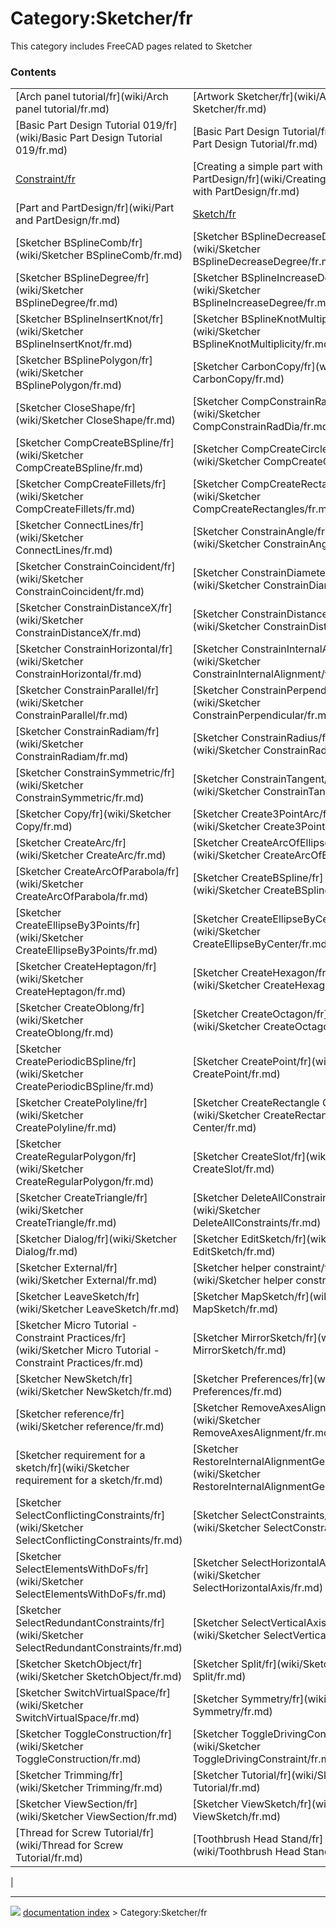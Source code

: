 # Category:Sketcher/fr
This category includes FreeCAD pages related to Sketcher

### Contents

|     |     |     |
| --- | --- | --- |
| [Arch panel tutorial/fr](wiki/Arch panel tutorial/fr.md) | [Artwork Sketcher/fr](wiki/Artwork Sketcher/fr.md) | [Basic Attachment Tutorial/fr](wiki/Basic Attachment Tutorial/fr.md) |
| [Basic Part Design Tutorial 019/fr](wiki/Basic Part Design Tutorial 019/fr.md) | [Basic Part Design Tutorial/fr](wiki/Basic Part Design Tutorial/fr.md) | [Basic Sketcher Tutorial/fr](wiki/Basic Sketcher Tutorial/fr.md) |
| [Constraint/fr](wiki/Constraint/fr.md) | [Creating a simple part with PartDesign/fr](wiki/Creating a simple part with PartDesign/fr.md) | [Draft ShapeString tutorial/fr](wiki/Draft ShapeString tutorial/fr.md) |
| [Part and PartDesign/fr](wiki/Part and PartDesign/fr.md) | [Sketch/fr](wiki/Sketch/fr.md) | [Sketcher BSplineApproximate/fr](wiki/Sketcher BSplineApproximate/fr.md) |
| [Sketcher BSplineComb/fr](wiki/Sketcher BSplineComb/fr.md) | [Sketcher BSplineDecreaseDegree/fr](wiki/Sketcher BSplineDecreaseDegree/fr.md) | [Sketcher BSplineDecreaseKnotMultiplicity/fr](wiki/Sketcher BSplineDecreaseKnotMultiplicity/fr.md) |
| [Sketcher BSplineDegree/fr](wiki/Sketcher BSplineDegree/fr.md) | [Sketcher BSplineIncreaseDegree/fr](wiki/Sketcher BSplineIncreaseDegree/fr.md) | [Sketcher BSplineIncreaseKnotMultiplicity/fr](wiki/Sketcher BSplineIncreaseKnotMultiplicity/fr.md) |
| [Sketcher BSplineInsertKnot/fr](wiki/Sketcher BSplineInsertKnot/fr.md) | [Sketcher BSplineKnotMultiplicity/fr](wiki/Sketcher BSplineKnotMultiplicity/fr.md) | [Sketcher BSplinePoleWeight/fr](wiki/Sketcher BSplinePoleWeight/fr.md) |
| [Sketcher BSplinePolygon/fr](wiki/Sketcher BSplinePolygon/fr.md) | [Sketcher CarbonCopy/fr](wiki/Sketcher CarbonCopy/fr.md) | [Sketcher Clone/fr](wiki/Sketcher Clone/fr.md) |
| [Sketcher CloseShape/fr](wiki/Sketcher CloseShape/fr.md) | [Sketcher CompConstrainRadDia/fr](wiki/Sketcher CompConstrainRadDia/fr.md) | [Sketcher CompCreateArc/fr](wiki/Sketcher CompCreateArc/fr.md) |
| [Sketcher CompCreateBSpline/fr](wiki/Sketcher CompCreateBSpline/fr.md) | [Sketcher CompCreateCircle/fr](wiki/Sketcher CompCreateCircle/fr.md) | [Sketcher CompCreateConic/fr](wiki/Sketcher CompCreateConic/fr.md) |
| [Sketcher CompCreateFillets/fr](wiki/Sketcher CompCreateFillets/fr.md) | [Sketcher CompCreateRectangles/fr](wiki/Sketcher CompCreateRectangles/fr.md) | [Sketcher CompCreateRegularPolygon/fr](wiki/Sketcher CompCreateRegularPolygon/fr.md) |
| [Sketcher ConnectLines/fr](wiki/Sketcher ConnectLines/fr.md) | [Sketcher ConstrainAngle/fr](wiki/Sketcher ConstrainAngle/fr.md) | [Sketcher ConstrainBlock/fr](wiki/Sketcher ConstrainBlock/fr.md) |
| [Sketcher ConstrainCoincident/fr](wiki/Sketcher ConstrainCoincident/fr.md) | [Sketcher ConstrainDiameter/fr](wiki/Sketcher ConstrainDiameter/fr.md) | [Sketcher ConstrainDistance/fr](wiki/Sketcher ConstrainDistance/fr.md) |
| [Sketcher ConstrainDistanceX/fr](wiki/Sketcher ConstrainDistanceX/fr.md) | [Sketcher ConstrainDistanceY/fr](wiki/Sketcher ConstrainDistanceY/fr.md) | [Sketcher ConstrainEqual/fr](wiki/Sketcher ConstrainEqual/fr.md) |
| [Sketcher ConstrainHorizontal/fr](wiki/Sketcher ConstrainHorizontal/fr.md) | [Sketcher ConstrainInternalAlignment/fr](wiki/Sketcher ConstrainInternalAlignment/fr.md) | [Sketcher ConstrainLock/fr](wiki/Sketcher ConstrainLock/fr.md) |
| [Sketcher ConstrainParallel/fr](wiki/Sketcher ConstrainParallel/fr.md) | [Sketcher ConstrainPerpendicular/fr](wiki/Sketcher ConstrainPerpendicular/fr.md) | [Sketcher ConstrainPointOnObject/fr](wiki/Sketcher ConstrainPointOnObject/fr.md) |
| [Sketcher ConstrainRadiam/fr](wiki/Sketcher ConstrainRadiam/fr.md) | [Sketcher ConstrainRadius/fr](wiki/Sketcher ConstrainRadius/fr.md) | [Sketcher ConstrainSnellsLaw/fr](wiki/Sketcher ConstrainSnellsLaw/fr.md) |
| [Sketcher ConstrainSymmetric/fr](wiki/Sketcher ConstrainSymmetric/fr.md) | [Sketcher ConstrainTangent/fr](wiki/Sketcher ConstrainTangent/fr.md) | [Sketcher ConstrainVertical/fr](wiki/Sketcher ConstrainVertical/fr.md) |
| [Sketcher Copy/fr](wiki/Sketcher Copy/fr.md) | [Sketcher Create3PointArc/fr](wiki/Sketcher Create3PointArc/fr.md) | [Sketcher Create3PointCircle/fr](wiki/Sketcher Create3PointCircle/fr.md) |
| [Sketcher CreateArc/fr](wiki/Sketcher CreateArc/fr.md) | [Sketcher CreateArcOfEllipse/fr](wiki/Sketcher CreateArcOfEllipse/fr.md) | [Sketcher CreateArcOfHyperbola/fr](wiki/Sketcher CreateArcOfHyperbola/fr.md) |
| [Sketcher CreateArcOfParabola/fr](wiki/Sketcher CreateArcOfParabola/fr.md) | [Sketcher CreateBSpline/fr](wiki/Sketcher CreateBSpline/fr.md) | [Sketcher CreateCircle/fr](wiki/Sketcher CreateCircle/fr.md) |
| [Sketcher CreateEllipseBy3Points/fr](wiki/Sketcher CreateEllipseBy3Points/fr.md) | [Sketcher CreateEllipseByCenter/fr](wiki/Sketcher CreateEllipseByCenter/fr.md) | [Sketcher CreateFillet/fr](wiki/Sketcher CreateFillet/fr.md) |
| [Sketcher CreateHeptagon/fr](wiki/Sketcher CreateHeptagon/fr.md) | [Sketcher CreateHexagon/fr](wiki/Sketcher CreateHexagon/fr.md) | [Sketcher CreateLine/fr](wiki/Sketcher CreateLine/fr.md) |
| [Sketcher CreateOblong/fr](wiki/Sketcher CreateOblong/fr.md) | [Sketcher CreateOctagon/fr](wiki/Sketcher CreateOctagon/fr.md) | [Sketcher CreatePentagon/fr](wiki/Sketcher CreatePentagon/fr.md) |
| [Sketcher CreatePeriodicBSpline/fr](wiki/Sketcher CreatePeriodicBSpline/fr.md) | [Sketcher CreatePoint/fr](wiki/Sketcher CreatePoint/fr.md) | [Sketcher CreatePointFillet/fr](wiki/Sketcher CreatePointFillet/fr.md) |
| [Sketcher CreatePolyline/fr](wiki/Sketcher CreatePolyline/fr.md) | [Sketcher CreateRectangle Center/fr](wiki/Sketcher CreateRectangle Center/fr.md) | [Sketcher CreateRectangle/fr](wiki/Sketcher CreateRectangle/fr.md) |
| [Sketcher CreateRegularPolygon/fr](wiki/Sketcher CreateRegularPolygon/fr.md) | [Sketcher CreateSlot/fr](wiki/Sketcher CreateSlot/fr.md) | [Sketcher CreateSquare/fr](wiki/Sketcher CreateSquare/fr.md) |
| [Sketcher CreateTriangle/fr](wiki/Sketcher CreateTriangle/fr.md) | [Sketcher DeleteAllConstraints/fr](wiki/Sketcher DeleteAllConstraints/fr.md) | [Sketcher DeleteAllGeometry/fr](wiki/Sketcher DeleteAllGeometry/fr.md) |
| [Sketcher Dialog/fr](wiki/Sketcher Dialog/fr.md) | [Sketcher EditSketch/fr](wiki/Sketcher EditSketch/fr.md) | [Sketcher Extend/fr](wiki/Sketcher Extend/fr.md) |
| [Sketcher External/fr](wiki/Sketcher External/fr.md) | [Sketcher helper constraint/fr](wiki/Sketcher helper constraint/fr.md) | [Sketcher JoinCurves/fr](wiki/Sketcher JoinCurves/fr.md) |
| [Sketcher LeaveSketch/fr](wiki/Sketcher LeaveSketch/fr.md) | [Sketcher MapSketch/fr](wiki/Sketcher MapSketch/fr.md) | [Sketcher MergeSketches/fr](wiki/Sketcher MergeSketches/fr.md) |
| [Sketcher Micro Tutorial - Constraint Practices/fr](wiki/Sketcher Micro Tutorial - Constraint Practices/fr.md) | [Sketcher MirrorSketch/fr](wiki/Sketcher MirrorSketch/fr.md) | [Sketcher Move/fr](wiki/Sketcher Move/fr.md) |
| [Sketcher NewSketch/fr](wiki/Sketcher NewSketch/fr.md) | [Sketcher Preferences/fr](wiki/Sketcher Preferences/fr.md) | [Sketcher RectangularArray/fr](wiki/Sketcher RectangularArray/fr.md) |
| [Sketcher reference/fr](wiki/Sketcher reference/fr.md) | [Sketcher RemoveAxesAlignment/fr](wiki/Sketcher RemoveAxesAlignment/fr.md) | [Sketcher ReorientSketch/fr](wiki/Sketcher ReorientSketch/fr.md) |
| [Sketcher requirement for a sketch/fr](wiki/Sketcher requirement for a sketch/fr.md) | [Sketcher RestoreInternalAlignmentGeometry/fr](wiki/Sketcher RestoreInternalAlignmentGeometry/fr.md) | [Sketcher scripting/fr](wiki/Sketcher scripting/fr.md) |
| [Sketcher SelectConflictingConstraints/fr](wiki/Sketcher SelectConflictingConstraints/fr.md) | [Sketcher SelectConstraints/fr](wiki/Sketcher SelectConstraints/fr.md) | [Sketcher SelectElementsAssociatedWithConstraints/fr](wiki/Sketcher SelectElementsAssociatedWithConstraints/fr.md) |
| [Sketcher SelectElementsWithDoFs/fr](wiki/Sketcher SelectElementsWithDoFs/fr.md) | [Sketcher SelectHorizontalAxis/fr](wiki/Sketcher SelectHorizontalAxis/fr.md) | [Sketcher SelectOrigin/fr](wiki/Sketcher SelectOrigin/fr.md) |
| [Sketcher SelectRedundantConstraints/fr](wiki/Sketcher SelectRedundantConstraints/fr.md) | [Sketcher SelectVerticalAxis/fr](wiki/Sketcher SelectVerticalAxis/fr.md) | [Sketcher Sketch/fr](wiki/Sketcher Sketch/fr.md) |
| [Sketcher SketchObject/fr](wiki/Sketcher SketchObject/fr.md) | [Sketcher Split/fr](wiki/Sketcher Split/fr.md) | [Sketcher StopOperation/fr](wiki/Sketcher StopOperation/fr.md) |
| [Sketcher SwitchVirtualSpace/fr](wiki/Sketcher SwitchVirtualSpace/fr.md) | [Sketcher Symmetry/fr](wiki/Sketcher Symmetry/fr.md) | [Sketcher ToggleActiveConstraint/fr](wiki/Sketcher ToggleActiveConstraint/fr.md) |
| [Sketcher ToggleConstruction/fr](wiki/Sketcher ToggleConstruction/fr.md) | [Sketcher ToggleDrivingConstraint/fr](wiki/Sketcher ToggleDrivingConstraint/fr.md) | [Template:Sketcher Tools navi/fr](wiki/Template_Sketcher Tools navi/fr.md) |
| [Sketcher Trimming/fr](wiki/Sketcher Trimming/fr.md) | [Sketcher Tutorial/fr](wiki/Sketcher Tutorial/fr.md) | [Sketcher ValidateSketch/fr](wiki/Sketcher ValidateSketch/fr.md) |
| [Sketcher ViewSection/fr](wiki/Sketcher ViewSection/fr.md) | [Sketcher ViewSketch/fr](wiki/Sketcher ViewSketch/fr.md) | [Sketcher Workbench/fr](wiki/Sketcher Workbench/fr.md) |
| [Thread for Screw Tutorial/fr](wiki/Thread for Screw Tutorial/fr.md) | [Toothbrush Head Stand/fr](wiki/Toothbrush Head Stand/fr.md) | [Tutorial custom placing of windows and doors/fr](wiki/Tutorial custom placing of windows and doors/fr.md) |
|



---
![](images/Right_arrow.png) [documentation index](../README.md) > Category:Sketcher/fr
